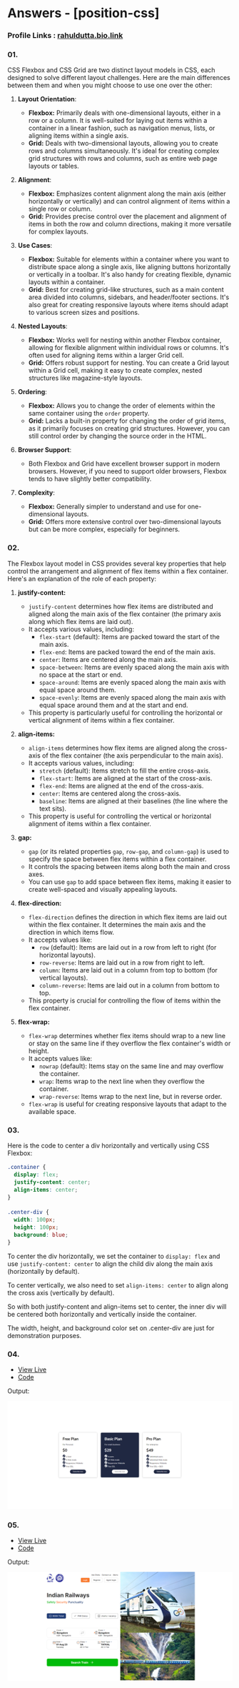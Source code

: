 # Answers - [position-css]
### Profile Links : [rahuldutta.bio.link](https://rahuldutta.bio.link)

### 01.

CSS Flexbox and CSS Grid are two distinct layout models in CSS, each designed to solve different layout challenges. Here are the main differences between them and when you might choose to use one over the other:

1. **Layout Orientation**:
   - **Flexbox:** Primarily deals with one-dimensional layouts, either in a row or a column. It is well-suited for laying out items within a container in a linear fashion, such as navigation menus, lists, or aligning items within a single axis.
   - **Grid:** Deals with two-dimensional layouts, allowing you to create rows and columns simultaneously. It's ideal for creating complex grid structures with rows and columns, such as entire web page layouts or tables.

2. **Alignment**:
   - **Flexbox:** Emphasizes content alignment along the main axis (either horizontally or vertically) and can control alignment of items within a single row or column.
   - **Grid:** Provides precise control over the placement and alignment of items in both the row and column directions, making it more versatile for complex layouts.

3. **Use Cases**:
   - **Flexbox:** Suitable for elements within a container where you want to distribute space along a single axis, like aligning buttons horizontally or vertically in a toolbar. It's also handy for creating flexible, dynamic layouts within a container.
   - **Grid:** Best for creating grid-like structures, such as a main content area divided into columns, sidebars, and header/footer sections. It's also great for creating responsive layouts where items should adapt to various screen sizes and positions.

4. **Nested Layouts**:
   - **Flexbox:** Works well for nesting within another Flexbox container, allowing for flexible alignment within individual rows or columns. It's often used for aligning items within a larger Grid cell.
   - **Grid:** Offers robust support for nesting. You can create a Grid layout within a Grid cell, making it easy to create complex, nested structures like magazine-style layouts.

5. **Ordering**:
   - **Flexbox:** Allows you to change the order of elements within the same container using the `order` property.
   - **Grid:** Lacks a built-in property for changing the order of grid items, as it primarily focuses on creating grid structures. However, you can still control order by changing the source order in the HTML.

6. **Browser Support**:
   - Both Flexbox and Grid have excellent browser support in modern browsers. However, if you need to support older browsers, Flexbox tends to have slightly better compatibility.

7. **Complexity**:
   - **Flexbox:** Generally simpler to understand and use for one-dimensional layouts.
   - **Grid:** Offers more extensive control over two-dimensional layouts but can be more complex, especially for beginners.

### 02.

The Flexbox layout model in CSS provides several key properties that help control the arrangement and alignment of flex items within a flex container. Here's an explanation of the role of each property:

1. **justify-content:**
   - `justify-content` determines how flex items are distributed and aligned along the main axis of the flex container (the primary axis along which flex items are laid out).
   - It accepts various values, including:
     - `flex-start` (default): Items are packed toward the start of the main axis.
     - `flex-end`: Items are packed toward the end of the main axis.
     - `center`: Items are centered along the main axis.
     - `space-between`: Items are evenly spaced along the main axis with no space at the start or end.
     - `space-around`: Items are evenly spaced along the main axis with equal space around them.
     - `space-evenly`: Items are evenly spaced along the main axis with equal space around them and at the start and end.
   - This property is particularly useful for controlling the horizontal or vertical alignment of items within a flex container.

2. **align-items:**
   - `align-items` determines how flex items are aligned along the cross-axis of the flex container (the axis perpendicular to the main axis).
   - It accepts various values, including:
     - `stretch` (default): Items stretch to fill the entire cross-axis.
     - `flex-start`: Items are aligned at the start of the cross-axis.
     - `flex-end`: Items are aligned at the end of the cross-axis.
     - `center`: Items are centered along the cross-axis.
     - `baseline`: Items are aligned at their baselines (the line where the text sits).
   - This property is useful for controlling the vertical or horizontal alignment of items within a flex container.

3. **gap:**
   - `gap` (or its related properties `gap`, `row-gap`, and `column-gap`) is used to specify the space between flex items within a flex container.
   - It controls the spacing between items along both the main and cross axes.
   - You can use `gap` to add space between flex items, making it easier to create well-spaced and visually appealing layouts.

4. **flex-direction:**
   - `flex-direction` defines the direction in which flex items are laid out within the flex container. It determines the main axis and the direction in which items flow.
   - It accepts values like:
     - `row` (default): Items are laid out in a row from left to right (for horizontal layouts).
     - `row-reverse`: Items are laid out in a row from right to left.
     - `column`: Items are laid out in a column from top to bottom (for vertical layouts).
     - `column-reverse`: Items are laid out in a column from bottom to top.
   - This property is crucial for controlling the flow of items within the flex container.

5. **flex-wrap:**
   - `flex-wrap` determines whether flex items should wrap to a new line or stay on the same line if they overflow the flex container's width or height.
   - It accepts values like:
     - `nowrap` (default): Items stay on the same line and may overflow the container.
     - `wrap`: Items wrap to the next line when they overflow the container.
     - `wrap-reverse`: Items wrap to the next line, but in reverse order.
   - `flex-wrap` is useful for creating responsive layouts that adapt to the available space.


### 03.

Here is the code to center a div horizontally and vertically using CSS Flexbox:

```css
.container {
  display: flex;
  justify-content: center;
  align-items: center; 
}

.center-div {
  width: 100px;
  height: 100px;
  background: blue;
}
```

To center the div horizontally, we set the container to `display: flex` and use `justify-content: center` to align the child div along the main axis (horizontally by default).

To center vertically, we also need to set `align-items: center` to align along the cross axis (vertically by default). 

So with both justify-content and align-items set to center, the inner div will be centered both horizontally and vertically inside the container.

The width, height, and background color set on .center-div are just for demonstration purposes.


### 04.
- [View Live](https://irahuldutta02.github.io/pw-skills-fswd-ja-assignments/006-css-02/flexbox-css/04)
- [Code](https://github.com/irahuldutta02/pw-skills-fswd-ja-assignments/tree/main/006-css-02/flexbox-css/04/)

Output: 

![output](./04/output.png)

### 05.
- [View Live](https://irahuldutta02.github.io/pw-skills-fswd-ja-assignments/006-css-02/flexbox-css/05)
- [Code](https://github.com/irahuldutta02/pw-skills-fswd-ja-assignments/tree/main/006-css-02/flexbox-css/05/)

Output: 

![output](./05/output.png)